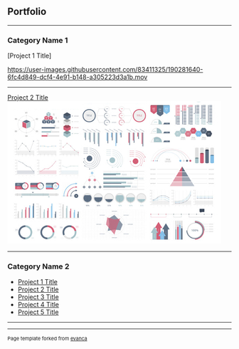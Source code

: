 ## Portfolio

---

### Category Name 1 

[Project 1 Title]

https://user-images.githubusercontent.com/83411325/190281640-6fc4d849-dcf4-4e91-b148-a305223d3a1b.mov


---
[Project 2 Title](/pdf/sample_presentation.pdf)
<img src="images/dummy_thumbnail.jpg?raw=true"/>


---

### Category Name 2

- [Project 1 Title]([http://example.com/](https://connect.fisheries.noaa.gov/connect/#/apps/9cc191e4-2cd2-497b-961e-e40def9ef747/access))
- [Project 2 Title](http://example.com/)
- [Project 3 Title](http://example.com/)
- [Project 4 Title](http://example.com/)
- [Project 5 Title](http://example.com/)

---




---
<p style="font-size:11px">Page template forked from <a href="https://github.com/evanca/quick-portfolio">evanca</a></p>
<!-- Remove above link if you don't want to attibute -->
